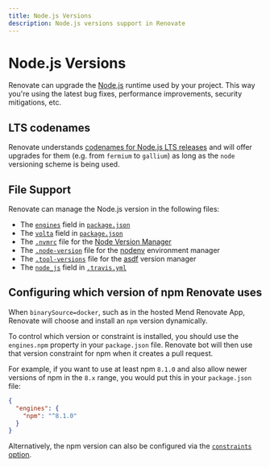 ```yaml
---
title: Node.js Versions
description: Node.js versions support in Renovate
---
```


# Node.js Versions

Renovate can upgrade the [Node.js](https://nodejs.org/en/) runtime used by your project.
This way you're using the latest bug fixes, performance improvements, security mitigations, etc.

## LTS codenames

Renovate understands [codenames for Node.js LTS releases](https://github.com/nodejs/Release/blob/main/CODENAMES.md) and will offer upgrades for them (e.g. from `fermium` to `gallium`) as long as the `node` versioning scheme is being used.

## File Support

Renovate can manage the Node.js version in the following files:

- The [`engines`](https://docs.npmjs.com/files/package.json#engines) field in [`package.json`](https://docs.npmjs.com/files/package.json)
- The [`volta`](https://docs.volta.sh/guide/understanding#managing-your-project) field in [`package.json`](https://docs.npmjs.com/files/package.json)
- The [`.nvmrc`](https://github.com/creationix/nvm#nvmrc) file for the [Node Version Manager](https://github.com/creationix/nvm)
- The [`.node-version`](https://github.com/nodenv/nodenv#choosing-the-node-version) file for the [nodenv](https://github.com/nodenv/nodenv) environment manager
- The [`.tool-versions`](https://asdf-vm.com/manage/configuration.html#tool-versions) file for the [asdf](https://github.com/asdf-vm/asdf) version manager
- The [`node_js`](https://docs.travis-ci.com/user/languages/javascript-with-nodejs/#Specifying-Node.js-versions) field in [`.travis.yml`](https://docs.travis-ci.com/user/customizing-the-build/)

## Configuring which version of npm Renovate uses

When `binarySource=docker`, such as in the hosted Mend Renovate App, Renovate will choose and install an `npm` version dynamically.

To control which version or constraint is installed, you should use the `engines.npm` property in your `package.json` file.
Renovate bot will then use that version constraint for npm when it creates a pull request.

For example, if you want to use at least npm `8.1.0` and also allow newer versions of npm in the `8.x` range, you would put this in your `package.json` file:

```json
{
  "engines": {
    "npm": "^8.1.0"
  }
}
```

Alternatively, the npm version can also be configured via the [`constraints` option](./configuration-options.md#constraints).
